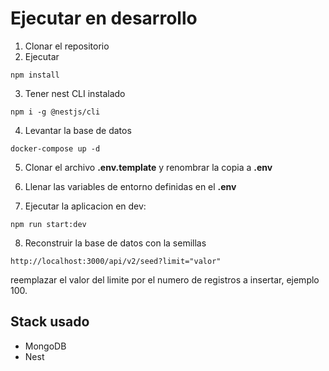 
# Ejecutar en desarrollo

1. Clonar el repositorio
2. Ejecutar
```
npm install
```
3. Tener nest CLI instalado

```
npm i -g @nestjs/cli
```

4. Levantar la base de datos
```
docker-compose up -d
```

5. Clonar el archivo __.env.template__ y renombrar la copia a __.env__

6. Llenar las variables de entorno definidas en el __.env__

7. Ejecutar la aplicacion en dev:
```
npm run start:dev
```

8. Reconstruir la base de datos con la semillas
```
http://localhost:3000/api/v2/seed?limit="valor"
```
reemplazar el valor del limite por el numero de registros a insertar, ejemplo 100.

## Stack usado
* MongoDB
* Nest